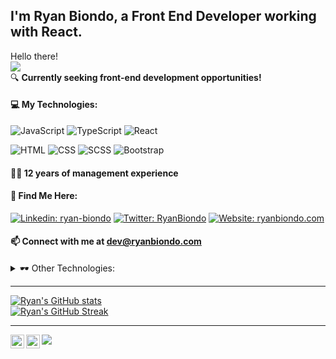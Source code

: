 ## I'm Ryan Biondo, a Front End Developer working with React. </br> 
Hello there! </br> ![](https://user-images.githubusercontent.com/18350557/176309783-0785949b-9127-417c-8b55-ab5a4333674e.gif) </br>
🔍 **Currently seeking front-end development opportunities!**

#### 💻 My Technologies:  

![JavaScript](https://img.shields.io/badge/-JavaScript-black?style=flat-square&logo=JavaScript&logoColor=F7DF1E) 
![TypeScript](https://img.shields.io/badge/-TypeScript-007ACC?style=flat-square&logo=TypeScript&logoColor=white) 
![React](https://img.shields.io/badge/-React-61DAFB?style=flat-square&logo=React&logoColor=white) 
</br>
<!---![Node.js](https://img.shields.io/badge/-Node.js-43853D?style=flat-square&logo=node.js&logoColor=white)-->
![HTML](https://img.shields.io/badge/-HTML-E34F26?style=flat-square&logo=HTML5&logoColor=white)
![CSS](https://img.shields.io/badge/-CSS-1572B6?style=flat-square&logo=CSS3&logoColor=white) 
![SCSS](https://img.shields.io/badge/-SCSS-CC6699?style=flat-square&logo=Sass&logoColor=white) 
![Bootstrap](https://img.shields.io/badge/-Bootstrap-7952B3?style=flat-square&logo=bootstrap&logoColor=white)

#### 👨‍💼 12 years of management experience

#### 🚩 Find Me Here: 
[![Linkedin: ryan-biondo](https://img.shields.io/badge/-RyanBiondo-blue?style=flat-square&logo=Linkedin&logoColor=white&link=https://www.linkedin.com/in/ryan-biondo/)](https://www.linkedin.com/in/ryan-biondo/) 
[![Twitter: RyanBiondo](https://img.shields.io/twitter/follow/RyanBiondo?style=social)](https://twitter.com/RyanBiondo) 
[![Website: ryanbiondo.com](https://img.shields.io/badge/-Portfolio-000000?style=flat-square&logo=Google-Chrome&logoColor=white)](http://ryanbiondo.com)
<!-- Add Link to Blog-->

#### 📫 Connect with me at dev@ryanbiondo.com

<!-- #### 👾 Check out my projects on my <a href="https://www.ryanbiondo.com/">Website</a> -->
<!-- #### 🧾 And a direct link to my <a href="https://www.ryanbiondo.com/Resume/">Resume</a>  -->

<details>
<summary>🕶 Other Technologies:</summary>
</br>
- 🎬 Digital Media Production: Proficient with OBS and Streamlabs</br>
- 🎛️ Music Software: Experience with Traktor, Garageband and Logic</br>
- 💳 Retail Tech: Familiar with Salesforce and Square POS systems</br>
- 📎 Other Tools: Comfortable using VSCode, npm, Canva, and FileZilla</br>
</details>

---

[![Ryan's GitHub stats](https://github-readme-stats.vercel.app/api?username=Ryan-Biondo&hide=stars,contribs,issues&show_icons=true&theme=radical)](https://github.com/Ryan-Biondo/github-readme-stats)</br>
[![Ryan's GitHub Streak](https://streak-stats.demolab.com/?user=Ryan-Biondo&theme=radical)](https://git.io/streak-stats)</br>

---
<a href="https://www.linkedin.com/in/ryan-biondo/">
  <img align="left" alt="Ryan's LinkedIn" width="22px" src="https://raw.githubusercontent.com/peterthehan/peterthehan/master/assets/linkedin.svg" />
</a>
<a href="https://twitter.com/RyanBiondo">
  <img align="left" alt="Ryan's Twitter" width="22px" src="https://raw.githubusercontent.com/peterthehan/peterthehan/master/assets/twitter.svg" />
</a>

![](https://komarev.com/ghpvc/?username=Ryan-Biondo&label=PROFILE+VIEWS&style=for-the-badge&color=blue)

